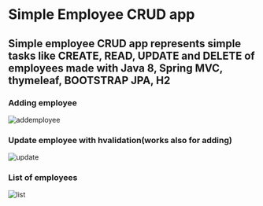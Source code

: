 # Simple Employee CRUD app
## Simple employee CRUD app represents simple tasks like CREATE, READ, UPDATE and DELETE of employees made with Java 8, Spring MVC, thymeleaf, BOOTSTRAP JPA, H2




### Adding employee 
![addemployee](https://user-images.githubusercontent.com/43884194/74267152-d449c100-4d05-11ea-86c3-b258a92e40d5.PNG)




### Update employee with hvalidation(works also for adding)
![update](https://user-images.githubusercontent.com/43884194/74267155-d57aee00-4d05-11ea-9900-66ddd65622aa.PNG)




### List of employees
![list](https://user-images.githubusercontent.com/43884194/74267156-d57aee00-4d05-11ea-81c8-9bb8687803df.PNG)

